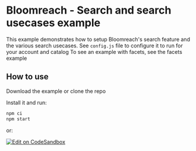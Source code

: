 # Bloomreach - Search and search usecases example

This example demonstrates how to setup Bloomreach's search feature and the various search usecases. See `config.js` file to configure it to run for your account and catalog
To see an example with facets, see the facets example

## How to use

Download the example or clone the repo

Install it and run:

```bash
npm ci
npm start
```

or:

[![Edit on CodeSandbox](https://codesandbox.io/static/img/play-codesandbox.svg)](https://codesandbox.io/p/sandbox/github/bloomreach/web-code-samples/tree/main/examples/search)
